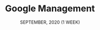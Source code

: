 ---
title: "Google Management"
date: "SEPTEMBER, 2020 (1 WEEK)"
team: ""
desc: ""
square: ./GCal/cover.jpg
order: 4
worktype: "ux"
content: "index"
useTemplate: false
tag: "UX/UI"
---
